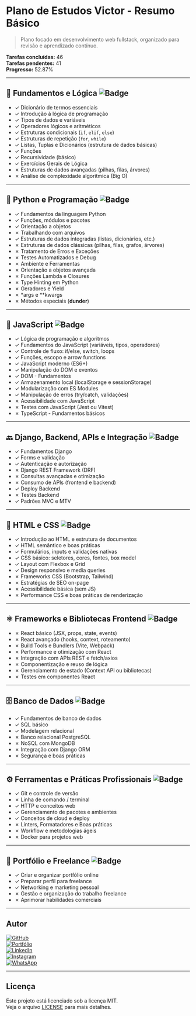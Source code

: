 # Plano de Estudos Victor - Resumo Básico  
> Plano focado em desenvolvimento web fullstack, organizado para revisão e aprendizado contínuo.

**Tarefas concluídas:** 46  
**Tarefas pendentes:** 41  
**Progresso:** 52.87%

---

## 🧠 Fundamentos e Lógica ![Badge](https://img.shields.io/badge/Nível-Iniciante-blue)  
- ✓ Dicionário de termos essenciais  
- ✓ Introdução à lógica de programação  
- ✓ Tipos de dados e variáveis  
- ✓ Operadores lógicos e aritméticos  
- ✓ Estruturas condicionais (`if`, `elif`, `else`)  
- ✓ Estruturas de repetição (`for`, `while`)  
- ✓ Listas, Tuplas e Dicionários (estrutura de dados básicas)  
- ✓ Funções  
- ✓ Recursividade (básico)  
- ✓ Exercícios Gerais de Lógica  
- ✗ Estruturas de dados avançadas (pilhas, filas, árvores)  
- ✗ Análise de complexidade algorítmica (Big O)  

---

## 🐍 Python e Programação ![Badge](https://img.shields.io/badge/Linguagem-Python-yellow)  
- ✓ Fundamentos da linguagem Python  
- ✓ Funções, módulos e pacotes  
- ✓ Orientação a objetos  
- ✗ Trabalhando com arquivos  
- ✓ Estruturas de dados integradas (listas, dicionários, etc.)  
- ✗ Estruturas de dados clássicas (pilhas, filas, grafos, árvores)  
- ✗ Tratamento de Erros e Exceções  
- ✗ Testes Automatizados e Debug  
- ✗ Ambiente e Ferramentas  
- ✗ Orientação a objetos avançada  
- ✗ Funções Lambda e Closures  
- ✗ Type Hinting em Python  
- ✗ Geradores e Yield  
- ✗ *args e **kwargs  
- ✗ Métodos especiais (__dunder__)  

---

## 📜 JavaScript ![Badge](https://img.shields.io/badge/Linguagem-JavaScript-yellow)  
- ✓ Lógica de programação e algoritmos  
- ✓ Fundamentos do JavaScript (variáveis, tipos, operadores)  
- ✓ Controle de fluxo: if/else, switch, loops  
- ✓ Funções, escopo e arrow functions  
- ✓ JavaScript moderno (ES6+)  
- ✓ Manipulação do DOM e eventos  
- ✓ DOM - Fundamentos  
- ✓ Armazenamento local (localStorage e sessionStorage)  
- ✓ Modularização com ES Modules  
- ✓ Manipulação de erros (try/catch, validações)  
- ✗ Acessibilidade com JavaScript  
- ✗ Testes com JavaScript (Jest ou Vitest)  
- ✗ TypeScript - Fundamentos básicos  

---

## 🔙 Django, Backend, APIs e Integração ![Badge](https://img.shields.io/badge/Framework-Django-green)  
- ✓ Fundamentos Django  
- ✓ Forms e validação  
- ✓ Autenticação e autorização  
- ✗ Django REST Framework (DRF)  
- ✗ Consultas avançadas e otimização  
- ✗ Consumo de APIs (frontend e backend)  
- ✓ Deploy Backend  
- ✗ Testes Backend  
- ✓ Padrões MVC e MTV  

---

## 🎨 HTML e CSS ![Badge](https://img.shields.io/badge/Frontend-HTML%2FCSS-orange)  
- ✓ Introdução ao HTML e estrutura de documentos  
- ✓ HTML semântico e boas práticas  
- ✓ Formulários, inputs e validações nativas  
- ✓ CSS básico: seletores, cores, fontes, box model  
- ✓ Layout com Flexbox e Grid  
- ✓ Design responsivo e media queries  
- ✗ Frameworks CSS (Bootstrap, Tailwind)  
- ✗ Estratégias de SEO on-page  
- ✗ Acessibilidade básica (sem JS)  
- ✗ Performance CSS e boas práticas de renderização  

---

## ⚛️ Frameworks e Bibliotecas Frontend ![Badge](https://img.shields.io/badge/Frontend-React-blueviolet)  
- ✗ React básico (JSX, props, state, events)  
- ✗ React avançado (hooks, context, roteamento)  
- ✗ Build Tools e Bundlers (Vite, Webpack)  
- ✗ Performance e otimização com React  
- ✗ Integração com APIs REST e fetch/axios  
- ✗ Componentização e reuso de lógica  
- ✗ Gerenciamento de estado (Context API ou bibliotecas)  
- ✗ Testes em componentes React  

---

## 🗄️ Banco de Dados ![Badge](https://img.shields.io/badge/Banco%20de%20Dados-SQL%20%26%20NoSQL-blue)  
- ✓ Fundamentos de banco de dados  
- ✓ SQL básico  
- ✓ Modelagem relacional  
- ✗ Banco relacional PostgreSQL  
- ✗ NoSQL com MongoDB  
- ✗ Integração com Django ORM  
- ✗ Segurança e boas práticas  

---

## ⚙️ Ferramentas e Práticas Profissionais ![Badge](https://img.shields.io/badge/DevTools-Profissional-lightgrey)  
- ✓ Git e controle de versão  
- ✗ Linha de comando / terminal  
- ✓ HTTP e conceitos web  
- ✓ Gerenciamento de pacotes e ambientes  
- ✓ Conceitos de cloud e deploy  
- ✗ Linters, Formatadores e Boas práticas  
- ✗ Workflow e metodologias ágeis  
- ✗ Docker para projetos web  

---

## 💼 Portfólio e Freelance ![Badge](https://img.shields.io/badge/Carreira-Freelancer-brightgreen)  
- ✓ Criar e organizar portfólio online  
- ✓ Preparar perfil para freelance  
- ✓ Networking e marketing pessoal  
- ✗ Gestão e organização do trabalho freelance  
- ✗ Aprimorar habilidades comerciais  

---

## Autor


[![GitHub](https://img.shields.io/badge/GitHub-VictorMelkor-181717?style=flat&logo=github)](https://github.com/VictorMelkor)  
[![Portfólio](https://img.shields.io/badge/Portfólio-Online-blueviolet?style=flat&logo=google-chrome)](https://victormelkor.github.io)  
[![LinkedIn](https://img.shields.io/badge/LinkedIn-victormelkor-0077B5?style=flat&logo=linkedin)](https://www.linkedin.com/in/victormelkor)  
[![Instagram](https://img.shields.io/badge/Instagram-victormelkor-E4405F?style=flat&logo=instagram&logoColor=white)](https://www.instagram.com/victormelkor)  
[![WhatsApp](https://img.shields.io/badge/WhatsApp-Chat-25D366?style=flat&logo=whatsapp&logoColor=white)](https://wa.me/5585988209392)

---

## Licença

Este projeto está licenciado sob a licença MIT.  
Veja o arquivo [LICENSE](LICENSE) para mais detalhes.

